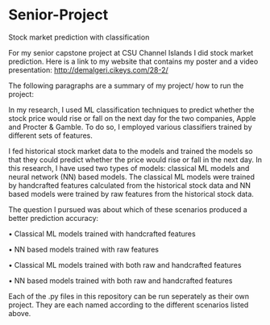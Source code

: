 # Senior-Project
Stock market prediction with classification

For my senior capstone project at CSU Channel Islands I did stock market prediction. 
Here is a link to my website that contains my poster and a video presentation: http://demalgeri.cikeys.com/28-2/

The following paragraphs are a summary of my project/ how to run the project:

In my research, I used ML classification techniques to predict whether the stock 
price would rise or fall on the next day for the two companies, Apple and Procter & 
Gamble. To do so, I employed various classifiers trained by different sets of features. 

I fed historical stock market data to the models and 
trained the models so that they could predict whether the price would rise or fall in 
the next day. In this research, I have used two types of models: classical ML models and 
neural network (NN) based models. The classical ML models were trained by 
handcrafted features calculated from the historical stock data and NN based models 
were trained by raw features from the historical stock data.

The question I pursued was about which of these scenarios produced a better 
prediction accuracy:

• Classical ML models trained with handcrafted features

• NN based models trained with raw features

• Classical ML models trained with both raw and handcrafted features

• NN based models trained with both raw and handcrafted features

Each of the .py files in this repository can be run seperately as their own project. 
They are each named according to the different scenarios listed above.

